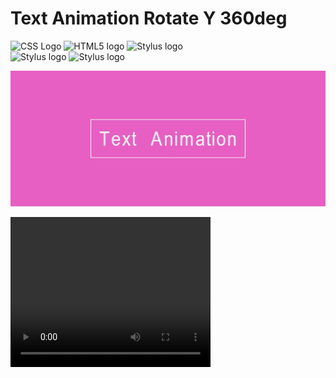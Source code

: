 ﻿# Text Animation Rotate Y 360deg

<div>
    <img src="https://upload.wikimedia.org/wikipedia/commons/3/3d/CSS.3.svg" alt="CSS Logo" width="100"            height="100">
    <img src="https://upload.wikimedia.org/wikipedia/commons/6/61/HTML5_logo_and_wordmark.svg" alt="HTML5 logo" 
    width="100" height="100">
    <img src="https://stylus-lang.com/logo.svg" alt="Stylus logo" width="100" height="100" >
</div>

 <img src="https://www.stylus-lang.com/assets/img/stylus-logo.svg" alt="Stylus logo" width="100" height="100" >
<img src="https://designer-hub.com.ua/wp-content/uploads/2021/03/stylus_logo.jpg" alt="Stylus logo" width="100" height="100" >

![Text Animation RotateY 360deg](./__title__/text_animation_rotateY_360deg_img.jpg)

<video width="320" height="240" autoplay loop>
  <source src="./__title__/Text_Animation_RotateY_369deg_video.mp4" type="video/mp4">
  Your browser does not support the video tag.
</video>
